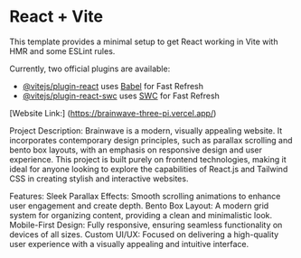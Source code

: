 # React + Vite

This template provides a minimal setup to get React working in Vite with HMR and some ESLint rules.

Currently, two official plugins are available:

- [@vitejs/plugin-react](https://github.com/vitejs/vite-plugin-react/blob/main/packages/plugin-react/README.md) uses [Babel](https://babeljs.io/) for Fast Refresh
- [@vitejs/plugin-react-swc](https://github.com/vitejs/vite-plugin-react-swc) uses [SWC](https://swc.rs/) for Fast Refresh

[Website Link:] (https://brainwave-three-pi.vercel.app/)

Project Description:
Brainwave is a modern, visually appealing website. It incorporates contemporary design principles, such as parallax scrolling and bento box layouts, with an emphasis on responsive design and user experience. This project is built purely on frontend technologies, making it ideal for anyone looking to explore the capabilities of React.js and Tailwind CSS in creating stylish and interactive websites.

Features:
Sleek Parallax Effects: Smooth scrolling animations to enhance user engagement and create depth.
Bento Box Layout: A modern grid system for organizing content, providing a clean and minimalistic look.
Mobile-First Design: Fully responsive, ensuring seamless functionality on devices of all sizes.
Custom UI/UX: Focused on delivering a high-quality user experience with a visually appealing and intuitive interface.
